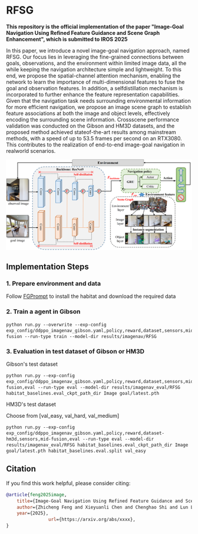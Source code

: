 # RFSG
**This repository is the official implementation of the paper "Image-Goal Navigation Using Refined Feature Guidance
and Scene Graph Enhancement", which is submitted to IROS 2025**

In this paper, we introduce a novel image-goal navigation approach, named RFSG. Our focus lies in leveraging the
fine-grained connections between goals, observations, and the
environment within limited image data, all the while keeping the
navigation architecture simple and lightweight. To this end, we
propose the spatial-channel attention mechanism, enabling the
network to learn the importance of multi-dimensional features
to fuse the goal and observation features. In addition, a selfdistillation mechanism is incorporated to further enhance the
feature representation capabilities. Given that the navigation
task needs surrounding environmental information for more
efficient navigation, we propose an image scene graph to establish feature associations at both the image and object levels,
effectively encoding the surrounding scene information. Crossscene performance validation was conducted on the Gibson
and HM3D datasets, and the proposed method achieved stateof-the-art results among mainstream methods, with a speed of
up to 53.5 frames per second on an RTX3080. This contributes
to the realization of end-to-end image-goal navigation in realworld scenarios. 


![model_arch](figs/method.png)

## Implementation Steps

### 1. Prepare environment and data
Follow [FGPrompt](https://github.com/XinyuSun/FGPrompt) to install the habitat and download the required data

### 2. Train a agent in Gibson

```
python run.py --overwrite --exp-config exp_config/ddppo_imagenav_gibson.yaml,policy,reward,dataset,sensors,mid-fusion --run-type train --model-dir results/imagenav/RFSG
```

### 3. Evaluation in test dataset of Gibson or HM3D
Gibson's test dataset

```
python run.py --exp-config exp_config/ddppo_imagenav_gibson.yaml,policy,reward,dataset,sensors,mid-fusion,eval --run-type eval --model-dir results/imagenav_eval/RFSG habitat_baselines.eval_ckpt_path_dir Image goal/latest.pth
```

HM3D's test dataset

Choose from [val_easy, val_hard, val_medium]

```
python run.py --exp-config exp_config/ddppo_imagenav_gibson.yaml,policy,reward,dataset-hm3d,sensors,mid-fusion,eval --run-type eval --model-dir results/imagenav_eval/RFSG habitat_baselines.eval_ckpt_path_dir Image goal/latest.pth habitat_baselines.eval.split val_easy
```




## Citation

If you find this work helpful, please consider citing:

```bibtex
@article{feng2025image,
	title={Image-Goal Navigation Using Refined Feature Guidance and Scene Graph Enhancement},
	author={Zhicheng Feng and Xieyuanli Chen and Chenghao Shi and Lun Luo and Zhichao Chen and Yun-Hui Liu and Huimin Lu},
	year={2025},
                url={https://arxiv.org/abs/xxxx}, 
}
```

